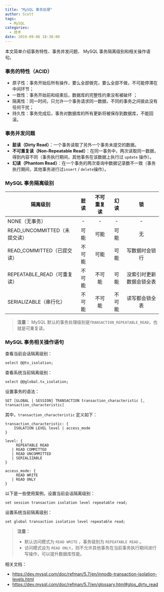```yaml
---
title: "MySQL 事务处理"
author: Scott
tags:
  - MySQL
categories:
  - 技术
date: 2019-09-06 18:38:00
---
```

本文简单介绍事务特性、事务并发问题、 MySQL 事务隔离级别和相关操作语句。

<!--more-->

### 事务的特性（ACID）

- 原子性：事务开始后所有操作，要么全部做完，要么全部不做，不可能停滞在中间环节；
- 一致性：事务开始前和结束后，数据库的完整性约束没有被破坏 ；
- 隔离性：同一时间，只允许一个事务请求同一数据，不同的事务之间彼此没有任何干扰；
- 持久性：事务完成后，事务对数据库的所有更新将被保存到数据库，不能回滚。



### 事务并发问题

- **脏读（Dirty Read）**：一个事务读取了另外一个事务未提交的数据。
- **不可重复读（Non-Repeatable Read）**：在同一事务中，两次读取同一数据，得到内容不同（事务执行期间，其他事务在该数据上执行过 `update` 操作）。
- **幻读（Phantom Read）**：在一个事务的两次查询中数据记录数不一致（事务执行期间，其他事务进行过`insert` / `delete`操作）。



### MySQL 事务隔离级别

| 隔离级别                     |  脏读  | 不可重复读 |  幻读  |            锁            |
| ---------------------------- | :----: | :--------: | :----: | :----------------------: |
| NONE（无事务）               |   -    |     -      |   -    |            -             |
| READ_UNCOMMITTED（未提交读） |  可能  |    可能    |  可能  |            无            |
| READ_COMMITTED（已提交读）   | 不可能 |    可能    |  可能  |      写数据时会锁行      |
| REPEATABLE_READ（可重复读）  | 不可能 |   不可能   |  可能  | 没索引时更新数据会锁全表 |
| SERIALIZABLE（串行化）       | 不可能 |   不可能   | 不可能 |      读写都会锁全表      |

>  **注意：**
> MySQL 默认的事务处理级别是`TRANSACTION_REPEATABLE_READ`，也就是可重复读。



### MySQL 事务相关操作语句

查看当前会话隔离级别：

```mysql
select @@tx_isolation;
```

查看系统当前隔离级别：

```mysql
select @@global.tx_isolation;
```

设置事务的语法：

```mysql
SET [GLOBAL | SESSION] TRANSACTION transaction_characteristic [, transaction_characteristic]
```

其中，`transaction_characteristic` 定义如下：

```mysql
transaction_characteristic: {
    ISOLATION LEVEL level | access_mode
}

level: {
     REPEATABLE READ
   | READ COMMITTED
   | READ UNCOMMITTED
   | SERIALIZABLE
}

access_mode: {
     READ WRITE
   | READ ONLY
}
```

以下是一些使用案例，设置当前会话隔离级别：

```mysql
set session transaction isolation level repeatable read;
```

设置系统当前隔离级别：

```mysql
set global transaction isolation level repeatable read;
```

> **注意：**
>
> * 默认访问模式为 `READ WRITE` ，事务级别为 `REPEATABLE READ` 。
> * 访问模式设为 `READ ONLY`，则不允许其他事务在当前事务执行期间进行写操作，可以提升数据库性能。



相关文档：

* https://dev.mysql.com/doc/refman/5.7/en/innodb-transaction-isolation-levels.html
* https://dev.mysql.com/doc/refman/5.7/en/glossary.html#glos_dirty_read